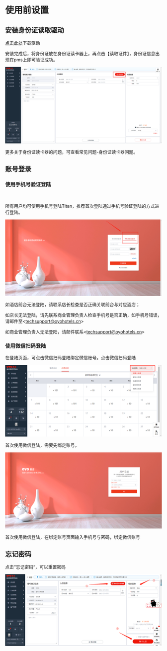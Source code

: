 # 使用前设置

## 安装身份证读取驱动

[点击此处](https://pan.baidu.com/s/1Z5v2YZPG6JnYb3CsQOXjvg)下载驱动

安装完成后，将身份证放在身份证读卡器上，再点击【读取证件】，身份证信息出现在pms上即可验证成功。

![&#x5C06;&#x8EAB;&#x4EFD;&#x8BC1;&#x653E;&#x7F6E;&#x5728;&#x8BFB;&#x5361;&#x5668;&#x540E;&#xFF0C;&#x70B9;&#x51FB;&#x8BFB;&#x53D6;&#x8BC1;&#x4EF6;&#xFF0C;&#x8EAB;&#x4EFD;&#x8BC1;&#x4FE1;&#x606F;&#x51FA;&#x73B0;&#x5728;pms&#x4E0A;&#x8BC1;&#x660E;&#x9A71;&#x52A8;&#x5B89;&#x88C5;&#x6210;&#x529F;](../.gitbook/assets/image%20%28560%29.png)

  
更多关于身份证读卡器的问题，可查看常见问题-身份证读卡器问题。

## 账号登录 <a id="shi-yong-shou-ji-hao-yan-zheng-deng-lu"></a>

### 使用手机号验证登陆

‌

所有用户均可使用手机号登陆Titan，推荐首次登陆通过手机号验证登陆的方式进行登陆。‌

![](../.gitbook/assets/image%20%28315%29.png)

 如酒店前台无法登陆，请联系店长检查是否正确关联前台与对应酒店；‌

如店长无法登陆，请先联系商业管理负责人检查手机号是否正确，如手机号错误，请邮件至&lt;techsupport@oyohotels.cn&gt;‌

如商业管理负责人无法登陆，请邮件联系&lt;techsupport@oyohotels.cn&gt;‌

### 使用微信扫码登陆

在登陆页面，可点击微信扫码登陆绑定微信账号。点击微信扫码登陆‌

![](../.gitbook/assets/image%20%2852%29.png)

首次使用微信登陆，需要先绑定账号。

![](../.gitbook/assets/image%20%28906%29.png)

首次使用微信登陆，在绑定账号页面输入手机号与密码，绑定微信账号

## 忘记密码

点击“忘记密码“，可以重置密码

![](../.gitbook/assets/image%20%28847%29.png)

